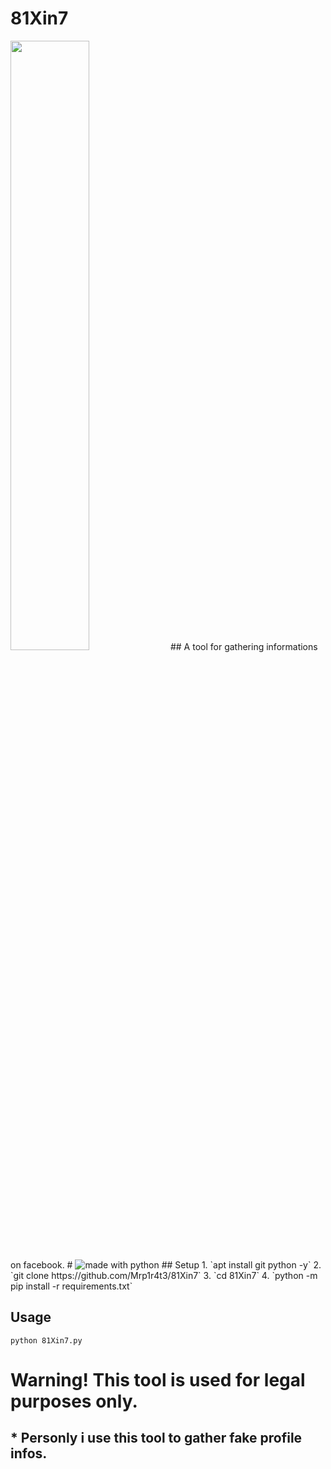 # 81Xin7
<img src="https://github.com/Mrp1r4t3/Auto-FB-Brute/blob/main/Screenshots/Screenshot%20from%202022-03-29%2004-34-13.png" width="50%" height="50%">
##
A tool for gathering informations on facebook.
#
<img src="https://img.shields.io/badge/made%20with-python-blue.svg?style=flat-square" alt="made with python">
## Setup
1. `apt install git python -y`
2. `git clone https://github.com/Mrp1r4t3/81Xin7`
3. `cd 81Xin7`
4. `python -m pip install -r requirements.txt`

## Usage
`python 81Xin7.py`

# Warning! This tool is used for legal purposes only.
## * Personly i use this tool to gather fake profile infos.
